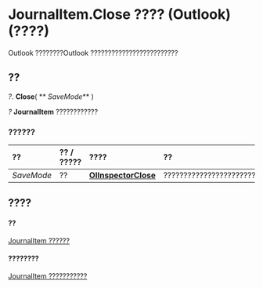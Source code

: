 
# JournalItem.Close ???? (Outlook)(????)

Outlook ????????Outlook ?????????????????????????


## ??

 _?_. **Close**( ** _SaveMode_** )

 _?_ **JournalItem** ????????????


### ??????



|**??**|**?? / ?????**|**????**|**??**|
|:-----|:-----|:-----|:-----|
| _SaveMode_|??|**[OlInspectorClose](96df6281-7281-dae3-c088-74e512b381c8.md)**|????????????????????????????????????????????????????????????|

## ????


#### ??


[JournalItem ??????](6e850295-39f9-47b8-e866-9622e9958c69.md)
#### ????????


[JournalItem ???????????](http://msdn.microsoft.com/library/13a0cd10-44bc-a167-c613-93985f698d95%28Office.15%29.aspx)